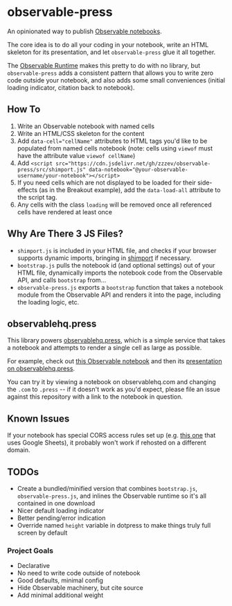 # observable-press
An opinionated way to publish [Observable notebooks](//observablehq.com).

The core idea is to do all your coding in your notebook, write an HTML skeleton for its presentation, and let `observable-press` glue it all together.

The [Observable Runtime](https://github.com/observablehq/runtime) makes this pretty to do with no library, but `observable-press` adds a consistent pattern that allows you to write zero code outside your notebook, and also adds some small conveniences (initial loading indicator, citation back to notebook).

## How To

1. Write an Observable notebook with named cells
2. Write an HTML/CSS skeleton for the content
3. Add `data-cell="cellName"` attributes to HTML tags you'd like to be populated from named cells notebook (note: cells using `viewof` must have the attribute value `viewof cellName`)
4. Add `<script src="https://cdn.jsdelivr.net/gh/zzzev/observable-press/src/shimport.js" data-notebook="@your-observable-username/your-notebook"></script>`
5. If you need cells which are not displayed to be loaded for their side-effects (as in the Breakout example), add the `data-load-all` attribute to the script tag.
6. Any cells with the class `loading` will be removed once all referenced cells have rendered at least once

## Why Are There 3 JS Files?
- `shimport.js` is included in your HTML file, and checks if your browser supports dynamic imports, bringing in [shimport](https://github.com/Rich-Harris/shimport) if necessary.
- `bootstrap.js` pulls the notebook id (and optional settings) out of your HTML file, dynamically imports the notebook code from the Observable API, and calls `bootstrap` from...
- `observable-press.js` exports a `bootstrap` function that takes a notebook module from the Observable API and renders it into the page, including the loading logic, etc.

## observablehq.press
This library powers [observablehq.press](//observablehq.press), which is a simple service that takes a notebook and attempts to render a single cell as large as possible.

For example, check out [this Observable notebook](https://observablehq.com/@zzzev/slit-scan-effect) and then its [presentation on observablehq.press](https://observablehq.press/@zzzev/slit-scan-effect).

You can try it by viewing a notebook on observablehq.com and changing the `.com` to `.press` -- if it doesn't work as you'd expect, please file an issue against this repository with a link to the notebook in question.

## Known Issues
If your notebook has special CORS access rules set up (e.g. [this one](https://observablehq.com/@tezzutezzu/world-history-timeline) that uses Google Sheets), it probably won't work if rehosted on a different domain.

## TODOs
- Create a bundled/minified version that combines `bootstrap.js`, `observable-press.js`, and inlines the Observable runtime so it's all contained in one download
- Nicer default loading indicator
- Better pending/error indication
- Override named `height` variable in dotpress to make things truly full screen by default

### Project Goals
- Declarative
- No need to write code outside of notebook
- Good defaults, minimal config
- Hide Observable machinery, but cite source
- Add minimal additional weight
